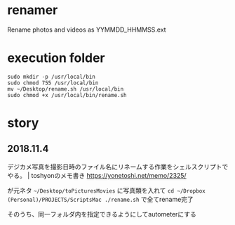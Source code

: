 # renamer
Rename photos and videos as YYMMDD_HHMMSS.ext

# execution folder
```
sudo mkdir -p /usr/local/bin
sudo chmod 755 /usr/local/bin
mv ~/Desktop/rename.sh /usr/local/bin
sudo chmod +x /usr/local/bin/rename.sh
```

# story
## 2018.11.4
デジカメ写真を撮影日時のファイル名にリネームする作業をシェルスクリプトでやる。 | toshyonのメモ書き
https://yonetoshi.net/memo/2325/

が元ネタ
`~/Desktop/toPicturesMovies`
に写真類を入れて
`cd ~/Dropbox (Personal)/PROJECTS/ScriptsMac
./rename.sh`
で全てrename完了

そのうち、同一フォルダ内を指定できるようにしてautometerにする
